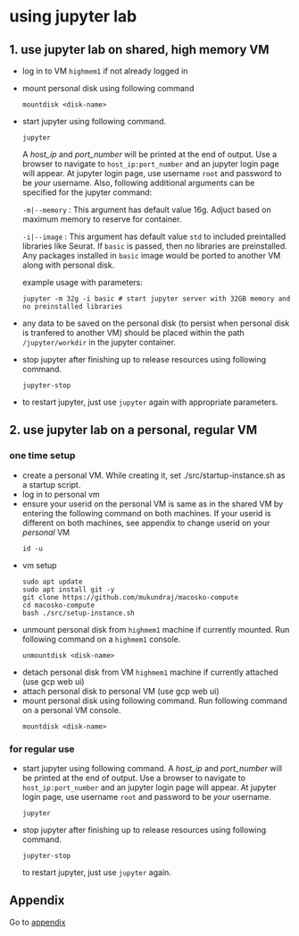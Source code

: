 # using jupyter lab

## 1. use jupyter lab on shared, high memory VM
- log in to VM `highmem1` if not already logged in
- mount personal disk using following command
    ```
    mountdisk <disk-name>
    ```
- start jupyter using following command. 
    ```
    jupyter
    ```
    A _host_ip_ and _port_number_ will be
    printed at the end of output. Use a browser to navigate to
    ```host_ip:port_number``` and an jupyter login page will appear. At jupyter
    login page, use username ```root``` and password to be _your_ username.
    Also, following additional arguments can be specified for the jupyter command:

    `-m|--memory` : This argument has default value 16g. Adjuct based on maximum memory to reserve for container.

    `-i|--image` : This argument has default value `std` to included preintalled libraries like Seurat. If `basic` is passed, then no libraries are preinstalled. Any packages installed in `basic` image would be ported to another VM along with personal disk.

    example usage with parameters:

    ```
    jupyter -m 32g -i basic # start jupyter server with 32GB memory and no preinstalled libraries
    ```
- any data to be saved on the personal disk (to persist when personal disk is tranfered to another VM) should be placed within the path `/jupyter/workdir` in the jupyter container.

- stop jupyter after finishing up to release resources using following command. 
    ```
    jupyter-stop
    ```
- to restart jupyter, just use ```jupyter``` again with appropriate parameters.


## 2. use jupyter lab on a personal, regular VM

### one time setup

- create a personal VM. While creating it, set ./src/startup-instance.sh as a startup script.
- log in to personal vm
- ensure your userid on the personal VM is same as in the shared VM by entering the following command on both machines. If your userid is different on both machines, see appendix to change userid on your *personal* VM
    ```
    id -u
    ```
- vm setup
    ```
    sudo apt update
    sudo apt install git -y
    git clone https://github.com/mukundraj/macosko-compute
    cd macosko-compute
    bash ./src/setup-instance.sh
    ```
- unmount personal disk from `highmem1` machine if currently mounted. Run following command on a `highmem1` console.
    ```
    unmountdisk <disk-name>
    ```
- detach personal disk from VM `highmem1` machine if currently attached (use gcp web ui)
- attach personal disk to personal VM  (use gcp web ui)
- mount personal disk using following command. Run following command on a personal VM console.
    ```
    mountdisk <disk-name>
    ```

### for regular use

- start jupyter using following command. A _host_ip_ and _port_number_ will be
printed at the end of output. Use a browser to navigate to
```host_ip:port_number``` and an jupyter login page will appear. At jupyter
login page, use username ```root``` and password to be _your_ username.
    ```
    jupyter
    ```
- stop jupyter after finishing up to release resources using following command. 
    ```
    jupyter-stop
    ```
    to restart jupyter, just use ```jupyter``` again.

## Appendix

Go to [appendix](/docs/appendix.md)
